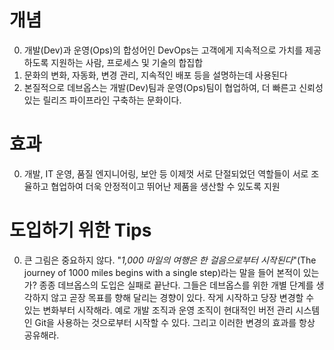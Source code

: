 # 개념
0. 개발(Dev)과 운영(Ops)의 합성어인 DevOps는 고객에게 지속적으로 가치를 제공하도록 지원하는 사람, 프로세스 및 기술의 합집합
0. 문화의 변화, 자동화, 변경 관리, 지속적인 배포 등을 설명하는데 사용된다
0. 본질적으로 데브옵스는 개발(Dev)팀과 운영(Ops)팀이 협업하여, 더 빠른고 신뢰성있는 릴리즈 파이프라인 구축하는 문화이다.

# 효과
0. 개발, IT 운영, 품질 엔지니어링, 보안 등 이제껏 서로 단절되었던 역할들이 서로 조율하고 협업하여 더욱 안정적이고 뛰어난 제품을 생산할 수 있도록 지원 

# 도입하기 위한 Tips
0. 큰 그림은 중요하지 않다.
"_1,000 마일의 여행은 한 걸음으로부터 시작된다_"(The journey of 1000 miles begins with a single step)라는 말을 들어 본적이 있는가? 종종 데브옵스의 도입은 실패로 끝난다. 그들은 데브옵스를 위한 개별 단계를 생각하지 않고 곧장 목표를 향해 달리는 경향이 있다. 작게 시작하고 당장 변경할 수 있는 변화부터 시작해라. 예로 개발 조직과 운영 조직이 현대적인 버전 관리 시스템인 Git을 사용하는 것으로부터 시작할 수 있다. 그리고 이러한 변경의 효과를 항상 공유해라.
